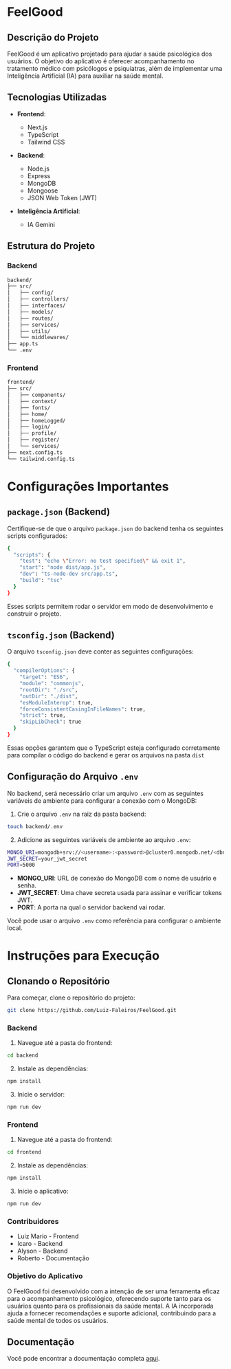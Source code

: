 # FeelGood

## Descrição do Projeto

FeelGood é um aplicativo projetado para ajudar a saúde psicológica dos usuários. O objetivo do aplicativo é oferecer acompanhamento no tratamento médico com psicólogos e psiquiatras, além de implementar uma Inteligência Artificial (IA) para auxiliar na saúde mental.

## Tecnologias Utilizadas

- **Frontend**: 
  - Next.js
  - TypeScript
  - Tailwind CSS

- **Backend**: 
  - Node.js
  - Express
  - MongoDB
  - Mongoose
  - JSON Web Token (JWT)

- **Inteligência Artificial**: 
  - IA Gemini

## Estrutura do Projeto

### Backend

```bash
backend/
├── src/
│   ├── config/
│   ├── controllers/
│   ├── interfaces/
│   ├── models/
│   ├── routes/
│   ├── services/
│   ├── utils/
│   └── middlewares/
├── app.ts
└── .env
```

### Frontend

```bash
frontend/
├── src/
│   ├── components/
│   ├── context/
│   ├── fonts/
│   ├── home/
│   ├── homeLogged/
│   ├── login/
│   ├── profile/
│   ├── register/
│   └── services/
├── next.config.ts
└── tailwind.config.ts
```

# Configurações Importantes

## ```package.json``` **(Backend)**

Certifique-se de que o arquivo ```package.json``` do backend tenha os seguintes scripts configurados:

```bash
{
  "scripts": {
    "test": "echo \"Error: no test specified\" && exit 1",
    "start": "node dist/app.js",
    "dev": "ts-node-dev src/app.ts",
    "build": "tsc"
  }
}
```

Esses scripts permitem rodar o servidor em modo de desenvolvimento e construir o projeto.

## ```tsconfig.json``` **(Backend)**

O arquivo ```tsconfig.json``` deve conter as seguintes configurações:

```bash
{
  "compilerOptions": {
    "target": "ES6",
    "module": "commonjs",
    "rootDir": "./src",
    "outDir": "./dist",
    "esModuleInterop": true,
    "forceConsistentCasingInFileNames": true,
    "strict": true,
    "skipLibCheck": true
  }
}
```

Essas opções garantem que o TypeScript esteja configurado corretamente para compilar o código do backend e gerar os arquivos na pasta ```dist```

## Configuração do Arquivo ```.env```

No backend, será necessário criar um arquivo ```.env``` com as seguintes variáveis de ambiente para configurar a conexão com o MongoDB:

1. Crie o arquivo ```.env``` na raiz da pasta backend:

```bash
touch backend/.env
```

2. Adicione as seguintes variáveis de ambiente ao arquivo ```.env```:

```bash
MONGO_URI=mongodb+srv://<username>:<password>@cluster0.mongodb.net/<dbname>?retryWrites=true&w=majority
JWT_SECRET=your_jwt_secret
PORT=5000
```

- **MONGO_URI**: URL de conexão do MongoDB com o nome de usuário e senha.
- **JWT_SECRET**: Uma chave secreta usada para assinar e verificar tokens JWT.
- **PORT**: A porta na qual o servidor backend vai rodar.

Você pode usar o arquivo ```.env``` como referência para configurar o ambiente local.

# Instruções para Execução

## Clonando o Repositório

Para começar, clone o repositório do projeto:

```bash
git clone https://github.com/Luiz-Faleiros/FeelGood.git
```

### Backend

1. Navegue até a pasta do frontend:
```bash
cd backend
```
2. Instale as dependências:
```bash
npm install
```
3. Inicie o servidor:
```bash
npm run dev
```

### Frontend

1. Navegue até a pasta do frontend:
```bash
cd frontend
```
2. Instale as dependências:
```bash
npm install
```
3. Inicie o aplicativo:
```bash
npm run dev
```

### Contribuidores

- Luiz Mario - Frontend
- Icaro - Backend
- Alyson - Backend
- Roberto - Documentação

### Objetivo do Aplicativo

O FeelGood foi desenvolvido com a intenção de ser uma ferramenta eficaz para o acompanhamento psicológico, oferecendo suporte tanto para os usuários quanto para os profissionais da saúde mental. A IA incorporada ajuda a fornecer recomendações e suporte adicional, contribuindo para a saúde mental de todos os usuários.

## Documentação

Você pode encontrar a documentação completa [aqui](docs).
